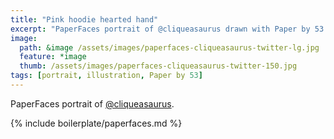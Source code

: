 ```yaml
---
title: "Pink hoodie hearted hand"
excerpt: "PaperFaces portrait of @cliqueasaurus drawn with Paper by 53 on an iPad."
image: 
  path: &image /assets/images/paperfaces-cliqueasaurus-twitter-lg.jpg 
  feature: *image
  thumb: /assets/images/paperfaces-cliqueasaurus-twitter-150.jpg
tags: [portrait, illustration, Paper by 53]
---
```


PaperFaces portrait of [@cliqueasaurus](http://twitter.com/cliqueasaurus).

{% include boilerplate/paperfaces.md %}